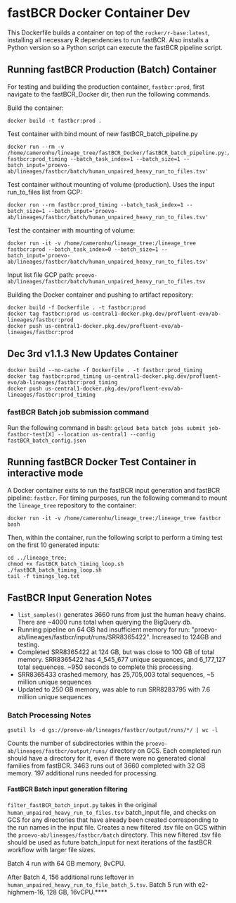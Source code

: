 # fastBCR Docker Container Dev

This Dockerfile builds a container on top of the `rocker/r-base:latest`, installing all necessary R dependencies to run fastBCR. Also installs a Python version so a Python script can execute the fastBCR pipeline script.

## Running fastBCR Production (Batch) Container

For testing and building the production container, `fastbcr:prod`, first navigate to the fastBCR_Docker dir, then run the following commands.

Build the container:
```
docker build -t fastbcr:prod .
```
Test container with bind mount of new fastBCR_batch_pipeline.py
```
docker run --rm -v /home/cameronhu/lineage_tree/fastBCR_Docker/fastBCR_batch_pipeline.py:/root/fastBCR_batch_pipeline.py fastbcr:prod_timing --batch_task_index=1 --batch_size=1 --batch_input='proevo-ab/lineages/fastbcr/batch/human_unpaired_heavy_run_to_files.tsv'
```

Test container without mounting of volume (production). Uses the input run_to_files list from GCP:
```
docker run --rm fastbcr:prod_timing --batch_task_index=1 --batch_size=1 --batch_input='proevo-ab/lineages/fastbcr/batch/human_unpaired_heavy_run_to_files.tsv' 
```

Test the container with mounting of volume:
```
docker run -it -v /home/cameronhu/lineage_tree:/lineage_tree fastbcr:prod --batch_task_index=0 --batch_size=1 --batch_input='proevo-ab/lineages/fastbcr/batch/human_unpaired_heavy_run_to_files.tsv'
```

Input list file GCP path: `proevo-ab/lineages/fastbcr/batch/human_unpaired_heavy_run_to_files.tsv`


Building the Docker container and pushing to artifact repository:

```
docker build -f Dockerfile . -t fastbcr:prod
docker tag fastbcr:prod us-central1-docker.pkg.dev/profluent-evo/ab-lineages/fastbcr:prod
docker push us-central1-docker.pkg.dev/profluent-evo/ab-lineages/fastbcr:prod
```
## Dec 3rd v1.1.3 New Updates Container
```
docker build --no-cache -f Dockerfile . -t fastbcr:prod_timing
docker tag fastbcr:prod_timing us-central1-docker.pkg.dev/profluent-evo/ab-lineages/fastbcr:prod_timing
docker push us-central1-docker.pkg.dev/profluent-evo/ab-lineages/fastbcr:prod_timing
```

### fastBCR Batch job submission command
Run the following command in bash:
`gcloud beta batch jobs submit job-fastbcr-test[X] --location us-central1 --config fastBCR_batch_config.json`

## Running fastBCR Docker Test Container in interactive mode

A Docker container exits to run the fastBCR input generation and fastBCR pipeline: `fastbcr`. For timing purposes, run the following command to mount the `lineage_tree` repository to the container:

```
docker run -it -v /home/cameronhu/lineage_tree:/lineage_tree fastbcr bash
```

Then, within the container, run the following script to perform a timing test on the first 10 generated inputs:

```
cd ../lineage_tree;
chmod +x fastBCR_batch_timing_loop.sh
./fastBCR_batch_timing_loop.sh
tail -f timings_log.txt
```

## FastBCR Input Generation Notes

- `list_samples()` generates 3660 runs from just the human heavy chains. There are ~4000 runs total when querying the BigQuery db.
- Running pipeline on 64 GB had insufficient memory for run: "proevo-ab/lineages/fastbcr/input/runs/SRR8365422". Increased to 124GB and testing.
- Completed SRR8365422 at 124 GB, but was close to 100 GB of total memory. SRR8365422 has 4_545_677 unique  sequences, and 6_177_127 total sequences. ~950 seconds to complete this processing.
- SRR8365433 crashed memory, has 25,705,003 total sequences, ~5 million unique sequences
- Updated to 250 GB memory, was able to run SRR8283795 with 7.6 million unique sequences

### Batch Processing Notes

```
gsutil ls -d gs://proevo-ab/lineages/fastbcr/output/runs/*/ | wc -l
```

Counts the number of subdirectories within the `proevo-ab/lineages/fastbcr/output/runs/` directory on GCS. Each completed run should have a directory for it, even if there were no generated clonal families from fastBCR.
3463 runs out of 3660 completed with 32 GB memory. 197 additional runs needed for processing.

#### FastBCR Batch input generation filtering
`filter_fastBCR_batch_input.py` takes in the original `human_unpaired_heavy_run_to_files.tsv` batch_input file, and checks on GCS for any directories that have already been created corresponding to the run names in the input file. Creates a new filtered .tsv file on GCS within the `proevo-ab/lineages/fastbcr/batch` directory. This new filtered .tsv file should be used as future batch_input for next iterations of the fastBCR workflow with larger file sizes.

Batch 4 run with 64 GB memory, 8vCPU.

After Batch 4, 156 additional runs leftover in `human_unpaired_heavy_run_to_file_batch_5.tsv`. Batch 5 run with e2-highmem-16, 128 GB, 16vCPU.****